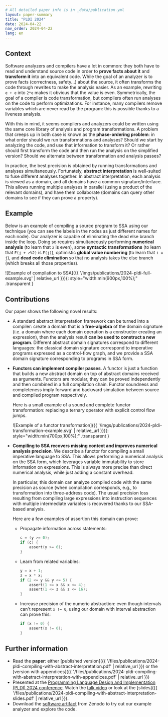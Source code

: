```yaml
---
# All detailed paper info is in _data/publication.yml
layout: paper-summary
title: "PLDI 2024"
date: 2024-04-22
nav_order: 2024-04-22
lang: en
---
```


## Context

Software analyzers and compilers have a lot in common: they both have to read and
understand source code in order to **prove facts about it** and **transform it** into
an equivalent code. While the goal of an analyzer is to prove facts (correctness, safety...)
about the source, it often transforms the code through rewrites to make the analysis easier.
As an example, rewriting `e + e` into `2*e` makes it obvious that the value is even.
Symmetrically, the goal of a compiler is code transformation, but compilers often
run analyses on the code to perform optimizations. For instance, many compilers
remove variables which are never read by the program: this is possible thanks to
a liveness analysis.

With this in mind, it seems compilers and analyzers could be written using the same
core library of analysis and program transformations.
A problem that creeps up in both case is known as the **phase-ordering problem**:
in what order should we run transformations and analyses? Should we start by analyzing
the code, and use that information to transform it? Or rather should first transform the
code and then run the analysis on the simplified version? Should we alternate between
transformation and analysis passes?

In practice, the best precision is obtained by running transformations and analyses
simultaneously. Fortunately, **abstract interpretation** is well-suited to fuse different analyses together. In abstract interpretation, each analysis is viewed as a domain,
and all domains have a common signature/interface. This allows running multiple analyses
in parallel (using a product of the relevant domains), and have them collaborate
(domains can query other domains to see if they can prove a property).

## Example

Below is an example of compiling a source program to SSA using our technique (you can see the labels in the nodes as just different names for each node). Our analyzer is capable of eliminating the dead else branch inside the loop. Doing so requires simultaneously
performing
**numerical analysis** (to learn that `z` is even), some **syntactic transformations** (to learn
that `F(j + z%2)` is `F(j)`), optimistic **global value numbering** (to learn that `i = j`), and
**dead code elimination** so that no analysis takes the else branch (which breaks all those properties).

![Example of compilation to SSA]({{ '/imgs/publications/2024-pldi-full-example.svg' | relative_url }}){: style="width:min(900px,100%);" .transparent }

## Contributions

Our paper shows the following novel results:
- A standard abstract interpretation framework can be turned into a
  compiler: create a domain that is a **free-algebra** of the domain signature (i.e.
  a domain where each domain operation is a constructor creating an expression), then the analysis
  result **can be used to construct a new program**. Different abstract domain signatures correspond to different languages: the classical domain signature correspond to imperative programs expressed as a control-flow graph, and we provide a SSA domain signature corresponding to programs in SSA form.
- **Functors can implement compiler passes**.
  A functor is just a function that builds a new abstract domain on top of abstract
  domains received as arguments. Functors are modular, they can be proved independently
  and then combined in a full compilation chain. Functor soundness and completeness
  imply forward and backward simulation between source and compiled program respectively.

  Here is a small example of a sound and complete functor transformation:
  replacing a ternary operator with explicit control flow jumps.

  ![Example of a functor transformation]({{ '/imgs/publications/2024-pldi-transformation-example.svg' | relative_url }}){: style="width:min(700px,100%);" .transparent }

- **Compiling to SSA recovers missing context and improves numerical analysis precision**.
  We describe a functor for compiling a small imperative language to SSA.
  This allows performing a numerical analysis on the SSA form, which leverages
  variable immutability to store information on expressions.
  This is always more precise than direct numerical analysis, while just adding a constant overhead.

  In particular, this domain can analyze compiled code with the same precision as source
  (when compilation corresponds, e.g., to transformation into three-address code).
  The usual precision loss resulting from compiling large expressions into
  instruction sequences with multiple intermediate variables is recovered thanks to our SSA-based analysis.

  Here are a few examples of assertion this domain can prove:
  - Propagate information across statements:
    ```c
    c = (y >= 0);
    if (c) {
        assert(y >= 0);
    }
    ```
  - Learn from related variables:
    ```c
    y = x + 1;
    z = x * x;
    if (2 <= y && y <= 5) {
        assert(1 <= x && x <= 4);
        assert(1 <= z && z <= 16);
    }
    ```
  - Increase precision of the numeric abstraction: even though intervals
    can't represent `x != 0`, using our domain with interval abstraction can prove this:
    ```c
    if (x != 0) {
        assert(x != 0);
    }
    ```

## Further information

- Read the **paper**: either [published version]({{ '/files/publications/2024-pldi-compiling-with-abstract-interpretation.pdf' | relative_url }}) or the [version with appendices]({{ '/files/publications/2024-pldi-compiling-with-abstract-interpretation-with-appendices.pdf' | relative_url }})
- Presented at the [Programming Language Design and Implementation (PLDI) 2024 conference](https://pldi24.sigplan.org/). Watch the [talk video](https://www.youtube.com/watch?v=2Btkn9AvM8o) or look at the [slides]({{ '/files/publications/2024-pldi-compiling-with-abstract-interpretation-slides.pdf' | relative_url }}).
- Download the [software artifact](https://doi.org/10.5281/zenodo.10895582) from
  Zenodo to try out our example analyzer and explore the code.

